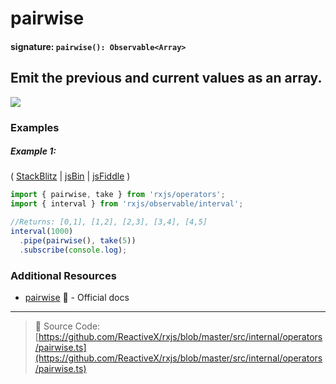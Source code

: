 # pairwise

#### signature: `pairwise(): Observable<Array>`

## Emit the previous and current values as an array.

<div class="ua-ad"><a href="https://ultimateangular.com/?ref=76683_kee7y7vk"><img src="https://ultimateangular.com/assets/img/banners/ua-leader.svg"></a></div>

### Examples

##### Example 1:

( [StackBlitz](https://stackblitz.com/edit/typescript-hpjuv6?file=index.ts&devtoolsheight=50) |
[jsBin](http://jsbin.com/keteyahido/1/edit?js,console) |
[jsFiddle](https://jsfiddle.net/btroncone/8va47bq3/) )

```js
import { pairwise, take } from 'rxjs/operators';
import { interval } from 'rxjs/observable/interval';

//Returns: [0,1], [1,2], [2,3], [3,4], [4,5]
interval(1000)
  .pipe(pairwise(), take(5))
  .subscribe(console.log);
```

### Additional Resources

* [pairwise](http://reactivex.io/rxjs/class/es6/Observable.js~Observable.html#instance-method-pairwise)
  :newspaper: - Official docs

---

> :file_folder: Source Code:
> [https://github.com/ReactiveX/rxjs/blob/master/src/internal/operators/pairwise.ts](https://github.com/ReactiveX/rxjs/blob/master/src/internal/operators/pairwise.ts)
